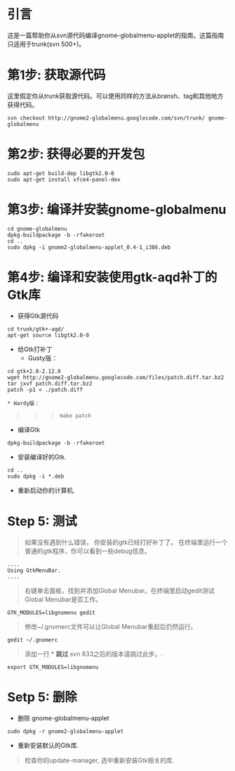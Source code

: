 # 引言 #
这是一篇帮助你从svn源代码编译gnome-globalmenu-applet的指南。这篇指南只适用于trunk(svn 500+)。


# 第1步: 获取源代码 #
这里假定你从trunk获取源代码。可以使用同样的方法从bransh、tag和其他地方获得代码。

```
svn checkout http://gnome2-globalmenu.googlecode.com/svn/trunk/ gnome-globalmenu
```

# 第2步: 获得必要的开发包 #
```
sudo apt-get build-dep libgtk2.0-0
sudo apt-get install xfce4-panel-dev
```

# 第3步: 编译并安装gnome-globalmenu #
```
cd gnome-globalmenu
dpkg-buildpackage -b -rfakeroot
cd ..
sudo dpkg -i gnome2-globalmenu-applet_0.4-1_i386.deb
```

# 第4步: 编译和安装使用gtk-aqd补丁的Gtk库 #
  * 获得Gtk源代码
```
cd trunk/gtk+-aqd/
apt-get source libgtk2.0-0
```

  * 给Gtk打补丁
    * Gusty版：
```
cd gtk+2.0-2.12.0
wget http://gnome2-globalmenu.googlecode.com/files/patch.diff.tar.bz2
tar jxvf patch.diff.tar.bz2 
patch -p1 < ./patch.diff
```
    * Hardy版：
> > > ` make patch `

  * 编译Gtk
```
dpkg-buildpackage -b -rfakeroot
```

  * 安装编译好的Gtk.
```
cd ..
sudo dpkg -i *.deb
```

  * 重新启动你的计算机.

# Step 5: 测试 #

> 如果没有遇到什么错误， 你安装的gtk已经打好补丁了。 在终端里运行一个普通的gtk程序，你可以看到一些debug信息。
```
....
Using GtkMenuBar.
....
```

> 右键单击面板，找到并添加Global Menubar。在终端里启动gedit测试Global Menubar是否工作。
```
GTK_MODULES=libgnomenu gedit
```

> 修改~/.gnomerc文件可以让Global Menubar重起后仍然运行。
```
gedit ~/.gnomerc
```
> 添加一行
    * **跳过** svn 833之后的版本请跳过此步。.
```
export GTK_MODULES=libgnomenu
```

# Setp 5: 删除 #
  * 删除 gnome-globalmenu-applet
```
sudo dpkg -r gnome2-globalmenu-applet
```

  * 重新安装默认的Gtk库.
> 检查你的update-manager, 选中重新安装Gtk相关的库.